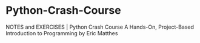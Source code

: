 # Python-Crash-Course
NOTES and EXERCISES | Python Crash Course A Hands-On, Project-Based Introduction to Programming by Eric Matthes
